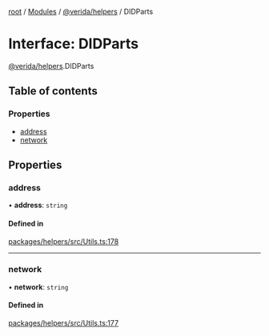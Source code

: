 [root](../README.md) / [Modules](../modules.md) / [@verida/helpers](../modules/verida_helpers.md) / DIDParts

# Interface: DIDParts

[@verida/helpers](../modules/verida_helpers.md).DIDParts

## Table of contents

### Properties

- [address](verida_helpers.DIDParts.md#address)
- [network](verida_helpers.DIDParts.md#network)

## Properties

### address

• **address**: `string`

#### Defined in

[packages/helpers/src/Utils.ts:178](https://github.com/verida/verida-js/blob/a690f60/packages/helpers/src/Utils.ts#L178)

___

### network

• **network**: `string`

#### Defined in

[packages/helpers/src/Utils.ts:177](https://github.com/verida/verida-js/blob/a690f60/packages/helpers/src/Utils.ts#L177)
